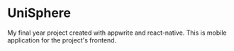 # UniSphere
My final year project created with appwrite and react-native.
This is mobile application for the project's frontend.
